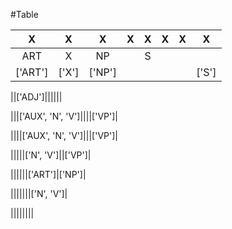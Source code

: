 
#Table

X|X|X|X|X|X|X|X
:---:|:---:|:---:|:---:|:---:|:---:|:---:|:---:
|ART|X|NP||S|
|['ART']|['X']|['NP']|||||['S']|

||['ADJ']||||||

|||['AUX', 'N', 'V']||||['VP']|

||||['AUX', 'N', 'V']|||['VP']|

|||||['N', 'V']||['VP']|

||||||['ART']|['NP']|

|||||||['N', 'V']|

||||||||
